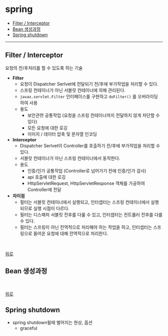 # spring

- [Filter / Interceptor](#filter--interceptor)
- [Bean 생성과정](#bean-생성과정)
- [Spring shutdown](#Spring-shutdown)
 
--- 

## Filter / Interceptor
요청의 전/후처리를 할 수 있도록 하는 기술
* **Filter**
  * 요청이 Dispatcher Serlvet에 전달되기 전/후에 부가작업을 처리할 수 있다.
  * 스프링 컨테이너가 아닌 서블릿 컨테이너에 의해 관리된다.
  * `javax.servlet.Filter` 인터페이스를 구현하고 `doFilter()` 를 오버라이딩 하여 사용
  * 용도
    * 보안관련 공통작업 (요청을 스프링 컨테이너까지 전달하지 않게 차단할 수 있다)
    * 모든 요청에 대한 로깅
    * 이미지 / 데이터 압축 및 문자열 인코딩
* **Interceptor**
  * Dispatcher Serlvet이 Controller를 호출하기 전/후에 부가작업을 처리할 수 있다.
  * 서블릿 컨테이너가 아닌 스프링 컨테이너에서 동작한다.
  * 용도
    * 인증/인가 공통작업 (Controller로 넘어가기 전에 인증/인가 검사)
    * api 호출에 대한 로깅
    * HttpServletRequest, HttpServletResponse 객체를 가공하여 Controller에 전달
* **차이점**
  * 필터는 서블릿 컨테이너에서 실행되고, 인터셉터는 스프링 컨테이너에서 실행되므로 실행 시점이 다르다.
  * 필터는 디스패처 서블릿 전후를 다룰 수 있고, 인터셉터는 컨트롤러 전후를 다를 수 있다.
  * 필터는 스프링이 아닌 전역적으로 처리해야 하는 작업을 하고, 인터셉터는 스프링으로 들어온 요청에 대해 전역적으로 처리한다.

<br>

[위로](#spring)

## Bean 생성과정

<br>

[위로](#Bean)

## Spring shutdown
- spring shutdown될때 벌어지는 현상, 옵션
  - graceful

<br>
